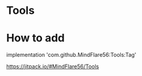 # Tools

# How to add

implementation 'com.github.MindFlare56:Tools:Tag'

https://jitpack.io/#MindFlare56/Tools
